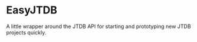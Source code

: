 # EasyJTDB
A little wrapper around the JTDB API for starting and prototyping new JTDB projects quickly.
